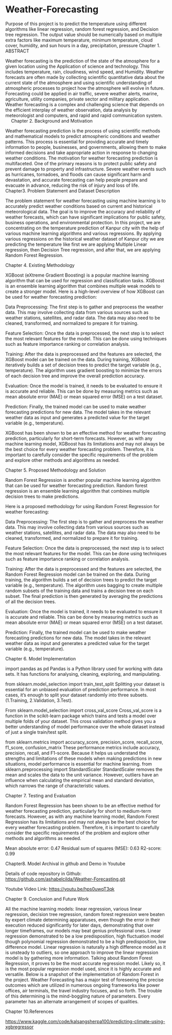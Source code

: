 # Weather-Forecasting
Purpose of this project is to predict the temperature using different algorithms like linear regression, random forest regression, and Decision tree regression. The output value should be numerically based on multiple extra factors like maximum temperature, minimum temperature, cloud cover, humidity, and sun hours in a day, precipitation, pressure 
Chapter 1. ABSTRACT

Weather forecasting is the prediction of the state of the atmosphere for a given location using the Application of science and technology. This includes temperature, rain, cloudiness, wind speed, and Humidity. Weather forecasts are often made by collecting scientific quantitative data about the current state of the atmosphere and using scientific understanding of atmospheric processes to project how the atmosphere will evolve in future. Forecasting could be applied in air traffic, severe weather alerts, marine, agriculture, utility companies, private sector and military application. Weather forecasting is a complex and challenging science that depends on the efficient interplay of weather observation, data analysis by meteorologist and computers, and rapid and rapid communication system.
 
Chapter 2. Background and Motivation

Weather forecasting prediction is the process of using scientific methods and mathematical models to predict atmospheric conditions and weather patterns. This process is essential for providing accurate and timely information to people, businesses, and governments, allowing them to make informed decisions and take appropriate action in response to changing weather conditions.
The motivation for weather forecasting prediction is multifaceted. One of the primary reasons is to protect public safety and prevent damage to property and infrastructure. Severe weather events such as hurricanes, tornadoes, and floods can cause significant harm and devastation, and accurate forecasting can help people prepare and evacuate in advance, reducing the risk of injury and loss of life.
 
Chapter3. Problem Statement and Dataset Description

The problem statement for weather forecasting using machine learning is to accurately predict weather conditions based on current and historical meteorological data. The goal is to improve the accuracy and reliability of weather forecasts, which can have significant implications for public safety, business operations, and environmental protection.
In this project, we are concentrating on the temperature prediction of Kanpur city with the help of various machine learning algorithms and various regressions. By applying various regressions on the historical weather dataset of Kanpur city we are predicting the temperature like first we are applying Multiple Linear regression, then Decision Tree regression, and after that, we are applying Random Forest Regression.

Chapter 4. Existing Methodology

XGBoost (eXtreme Gradient Boosting) is a popular machine learning algorithm that can be used for regression and classification tasks. XGBoost is an ensemble learning algorithm that combines multiple weak models to create a stronger model.
Here is a high-level overview of how XGBoost can be used for weather forecasting prediction:

Data Preprocessing: The first step is to gather and preprocess the weather data. This may involve collecting data from various sources such as weather stations, satellites, and radar data. The data may also need to be cleaned, transformed, and normalized to prepare it for training.

Feature Selection: Once the data is preprocessed, the next step is to select the most relevant features for the model. This can be done using techniques such as feature importance ranking or correlation analysis.

Training: After the data is preprocessed and the features are selected, the XGBoost model can be trained on the data. During training, XGBoost iteratively builds a set of decision trees to predict the target variable (e.g., temperature). The algorithm uses gradient boosting to minimize the errors of each decision tree and improve the overall prediction accuracy.

Evaluation: Once the model is trained, it needs to be evaluated to ensure it is accurate and reliable. This can be done by measuring metrics such as mean absolute error (MAE) or mean squared error (MSE) on a test dataset.

Prediction: Finally, the trained model can be used to make weather forecasting predictions for new data. The model takes in the relevant weather data as input and generates a predicted value for the target variable (e.g., temperature).

XGBoost has been shown to be an effective method for weather forecasting prediction, particularly for short-term forecasts. However, as with any machine learning model, XGBoost has its limitations and may not always be the best choice for every weather forecasting problem. Therefore, it is important to carefully consider the specific requirements of the problem and explore other methods and algorithms as needed.







Chapter 5. Proposed Methodology and Solution

Random Forest Regression is another popular machine learning algorithm that can be used for weather forecasting prediction. Random forest regression is an ensemble learning algorithm that combines multiple decision trees to make predictions.

Here is a proposed methodology for using Random Forest Regression for weather forecasting:

Data Preprocessing: The first step is to gather and preprocess the weather data. This may involve collecting data from various sources such as weather stations, satellites, and radar data. The data may also need to be cleaned, transformed, and normalized to prepare it for training.

Feature Selection: Once the data is preprocessed, the next step is to select the most relevant features for the model. This can be done using techniques such as feature importance ranking or correlation analysis.

Training: After the data is preprocessed and the features are selected, the Random Forest Regression model can be trained on the data. During training, the algorithm builds a set of decision trees to predict the target variable (e.g., temperature). The algorithm uses bagging to create multiple random subsets of the training data and trains a decision tree on each subset. The final prediction is then generated by averaging the predictions of all the decision trees.

Evaluation: Once the model is trained, it needs to be evaluated to ensure it is accurate and reliable. This can be done by measuring metrics such as mean absolute error (MAE) or mean squared error (MSE) on a test dataset.

Prediction: Finally, the trained model can be used to make weather forecasting predictions for new data. The model takes in the relevant weather data as input and generates a predicted value for the target variable (e.g., temperature).

Chapter 6. Model Implementation

import pandas as pd 
Pandas is a Python library used for working with data sets. It has functions for analysing, cleaning, exploring, and manipulating. 

from sklearn.model_selection import train_test_split
Splitting your dataset is essential for an unbiased evaluation of prediction performance. In most cases, it’s enough to split your dataset randomly into three subsets.(1.Training, 2.Validation, 3.Test). 

From sklearn.model_selection import cross_val_score Cross_val_score is a function in the scikit-learn package which trains and tests a model over multiple folds of your dataset. This cross validation method gives you a better understanding of model performance over the whole dataset instead of just a single train/test split. 

from sklearn.metrics import accuracy_score, precision_score, recall_score, f1_score, confusion_matrix 
These performance metrics include accuracy, precision, recall, and F1-score. Because it helps us understand the strengths and limitations of these models when making predictions in new situations, model performance is essential for machine learning. 
from sklearn.preprocessing import StandardScaler 
StandardScaler removes the mean and scales the data to the unit variance. However, outliers have an influence when calculating the empirical mean and standard deviation, which narrows the range of characteristic values. 

Chapter 7. Testing and Evaluation

Random Forest Regression has been shown to be an effective method for weather forecasting prediction, particularly for short to medium-term forecasts. However, as with any machine learning model, Random Forest Regression has its limitations and may not always be the best choice for every weather forecasting problem. Therefore, it is important to carefully consider the specific requirements of the problem and explore other methods and algorithms as needed.

Mean absolute error: 0.47
Residual sum of squares (MSE): 0.63
R2-score: 0.99

Chapter8. Model Archival in github and Demo in Youtube

Details of code repository in Github:
https://github.com/ashabelcilda/Weather-Forecasting.git 

Youtube Video Link:
https://youtu.be/hps0uwqT3qk 

Chapter 9. Conclusion and Future Work

All the machine learning models: linear regression, various linear regression, decision tree regression, random forest regression were beaten by expert climate determining apparatuses, even though the error in their execution reduced significantly for later days, demonstrating that over longer timeframes, our models may beat genius professional ones. Linear regression demonstrated to be a low predisposition, high fluctuation model though polynomial regression demonstrated to be a high predisposition, low difference model. Linear regression is naturally a high difference model as it is unsteady to outliers, so one approach to improve the linear regression model is by gathering more information. Talking about Random Forest Regression, it proves to be the most accurate regression model. Likely so, it is the most popular regression model used, since it is highly accurate and versatile. Below is a snapshot of the implementation of Random Forest in the project. Weather Forecasting has a major test of foreseeing the precise outcomes which are utilized in numerous ongoing frameworks like power offices, air terminals, the travel industry focuses, and so forth. The trouble of this determining is the mind-boggling nature of parameters. Every parameter has an alternate arrangement of scopes of qualities.

Chapter  10.References

https://www.kaggle.com/code/kalsangsherpa100/predicting-climate-using-xgbregressor








